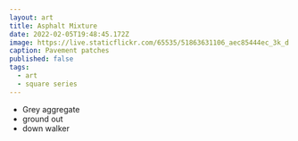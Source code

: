 ```yaml
---
layout: art
title: Asphalt Mixture
date: 2022-02-05T19:48:45.172Z
image: https://live.staticflickr.com/65535/51863631106_aec85444ec_3k_d.jpg
caption: Pavement patches
published: false
tags:
  - art
  - square series
---
```

* Grey aggregate
* ground out
* down walker